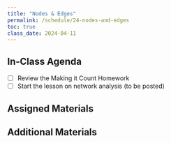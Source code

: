 ```yaml
---
title: "Nodes & Edges"
permalink: /schedule/24-nodes-and-edges
toc: true
class_date: 2024-04-11
---
```


## In-Class Agenda

- [ ] Review the Making it Count Homework
- [ ] Start the lesson on network analysis (to be posted)

## Assigned Materials

## Additional Materials
